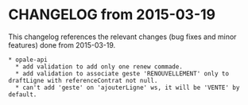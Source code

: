 CHANGELOG from 2015-03-19
===================

This changelog references the relevant changes (bug fixes and minor features) done
from 2015-03-19.


    * opale-api
      * add validation to add only one renew commade.
      * add validation to associate geste 'RENOUVELLEMENT' only to draftLigne with referenceContrat not null.
	  * can't add 'geste' on 'ajouterLigne' ws, it will be 'VENTE' by default.